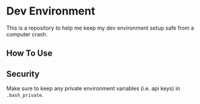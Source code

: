 # Dev Environment

This is a repository to help me keep my dev environment setup safe from a computer crash.

## How To Use



## Security

Make sure to keep any private environment variables (i.e. api keys) in `.bash_private`.